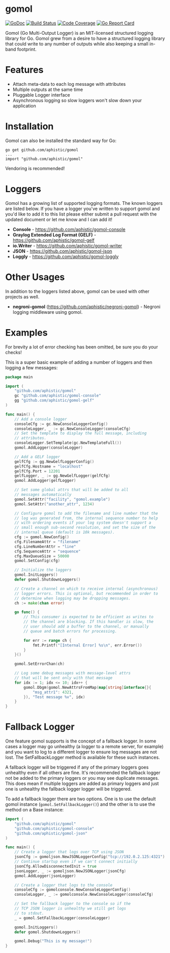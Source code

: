 gomol
=====

[![GoDoc](https://godoc.org/github.com/aphistic/gomol?status.svg)](https://godoc.org/github.com/aphistic/gomol)
[![Build Status](https://img.shields.io/travis/aphistic/gomol.svg)](https://travis-ci.org/aphistic/gomol)
[![Code Coverage](https://img.shields.io/codecov/c/github/aphistic/gomol.svg)](http://codecov.io/github/aphistic/gomol?branch=master)
[![Go Report Card](https://goreportcard.com/badge/github.com/aphistic/gomol)](https://goreportcard.com/report/github.com/aphistic/gomol)

Gomol (Go Multi-Output Logger) is an MIT-licensed structured logging library for Go.  Gomol grew
from a desire to have a structured logging library that could write to any number of outputs
while also keeping a small in-band footprint.

Features
========

* Attach meta-data to each log message with attributes
* Multiple outputs at the same time
* Pluggable Logger interface
* Asynchronous logging so slow loggers won't slow down your application

Installation
============

Gomol can also be installed the standard way for Go:

    go get github.com/aphistic/gomol
    ...
    import "github.com/aphistic/gomol"

Vendoring is recommended!

Loggers
=======

Gomol has a growing list of supported logging formats.  The known loggers are listed
below.  If you have a logger you've written to support gomol and you'd like to add it
to this list please either submit a pull request with the updated document or let me
know and I can add it!

* **Console** - https://github.com/aphistic/gomol-console
* **Graylog Extended Log Format (GELF)** - https://github.com/aphistic/gomol-gelf
* **io.Writer** - https://github.com/aphistic/gomol-writer
* **JSON** - https://github.com/aphistic/gomol-json
* **Loggly** - https://github.com/aphistic/gomol-loggly

Other Usages
============

In addition to the loggers listed above, gomol can be used with other projects as well.

* **negroni-gomol** (https://github.com/aphistic/negroni-gomol) - Negroni logging middleware
	using gomol.

Examples
========

For brevity a lot of error checking has been omitted, be sure you do your checks!

This is a super basic example of adding a number of loggers and then logging a few messages:

```go
package main

import (
	"github.com/aphistic/gomol"
	gc "github.com/aphistic/gomol-console"
	gg "github.com/aphistic/gomol-gelf"
)

func main() {
	// Add a console logger
	consoleCfg := gc.NewConsoleLoggerConfig()
	consoleLogger, _ := gc.NewConsoleLogger(consoleCfg)
	// Set the template to display the full message, including
	// attributes.
	consoleLogger.SetTemplate(gc.NewTemplateFull())
	gomol.AddLogger(consoleLogger)

	// Add a GELF logger
	gelfCfg := gg.NewGelfLoggerConfig()
	gelfCfg.Hostname = "localhost"
	gelfCfg.Port = 12201
	gelfLogger, _ := gg.NewGelfLogger(gelfCfg)
	gomol.AddLogger(gelfLogger)

	// Set some global attrs that will be added to all
	// messages automatically
	gomol.SetAttr("facility", "gomol.example")
	gomol.SetAttr("another_attr", 1234)

	// Configure gomol to add the filename and line number that the
	// log was generated from, the internal sequence number to help
	// with ordering events if your log system doesn't support a
	// small enough sub-second resolution, and set the size of the
	// internal queue (default is 10k messages).
	cfg := gomol.NewConfig()
	cfg.FilenameAttr = "filename"
	cfg.LineNumberAttr = "line"
	cfg.SequenceAttr = "sequence"
	cfg.MaxQueueSize = 50000
	gomol.SetConfig(cfg)

	// Initialize the loggers
	gomol.InitLoggers()
	defer gomol.ShutdownLoggers()

	// Create a channel on which to receive internal (asynchronous)
	// logger errors. This is optional, but recommended in order to
	// determine when logging may be dropping messages.
	ch := make(chan error)

	go func() {
		// This consumer is expected to be efficient as writes to 
		// the channel are blocking. If this handler is slow, the
		// user should add a buffer to the channel, or manually
		// queue and batch errors for processing.

		for err := range ch {
			fmt.Printf("[Internal Error] %s\n", err.Error())
		}
	}()

	gomol.SetErrorChan(ch)

	// Log some debug messages with message-level attrs
	// that will be sent only with that message
	for idx := 1; idx <= 10; idx++ {
		gomol.Dbgm(gomol.NewAttrsFromMap(map[string]interface{}{
			"msg_attr1": 4321,
		}), "Test message %v", idx)
	}
}
```

Fallback Logger
===============

One feature gomol supports is the concept of a fallback logger.  In some cases a logger
may go unhealthy (a logger to a remote server, for example) and you want to log to a
different logger to ensure log messages are not lost.  The SetFallbackLogger method is
available for these such instances.

A fallback logger will be triggered if any of the primary loggers goes unhealthy even if
all others are fine. It's recommended the fallback logger not be added to the primary
loggers or you may see duplicate messages.  This does mean if multiple loggers are added
as primary loggers and just one is unhealthy the fallback logger logger will be triggered.

To add a fallback logger there are two options.  One is to use the default gomol instance
(`gomol.SetFallbackLogger()`) and the other is to use the method on a Base instance:

```go
import (
	"github.com/aphistic/gomol"
	"github.com/aphistic/gomol-console"
	"github.com/aphistic/gomol-json"
)

func main() {
	// Create a logger that logs over TCP using JSON
	jsonCfg := gomoljson.NewJSONLoggerConfig("tcp://192.0.2.125:4321")
	// Continue startup even if we can't connect initially
	jsonCfg.AllowDisconnectedInit = true
	jsonLogger, _ := gomoljson.NewJSONLogger(jsonCfg)
	gomol.AddLogger(jsonLogger)

	// Create a logger that logs to the console
	consoleCfg := gomolconsole.NewConsoleLoggerConfig()
	consoleLogger, _ := gomolconsole.NewConsoleLogger(consoleCfg)

	// Set the fallback logger to the console so if the
	// TCP JSON logger is unhealthy we still get logs
	// to stdout.
	_ = gomol.SetFallbackLogger(consoleLogger)

	gomol.InitLoggers()
	defer gomol.ShutdownLoggers()

	gomol.Debug("This is my message!")
}
```
